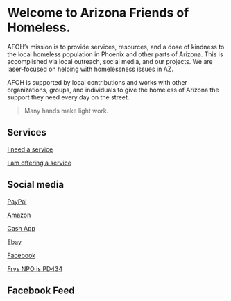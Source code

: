 <meta name="title" content="Arizona Friends of Homeless">
<meta name="description" content="AFOH’s mission is to provide services, resources, and a dose of kindness to the local homeless population in Phoenix and other parts of Arizona. This is accomplished via local outreach, social media, and our projects. We are laser-focused on helping with homelessness issues in AZ."
<meta name="keywords" content="Arizona, Homeless, Outreach, Services">
<meta property="og:image" content="./assets/afoh-768x94.png">


# Welcome to Arizona Friends of Homeless.

AFOH’s mission is to provide services, resources, and a dose of kindness to the local homeless population in Phoenix and other parts of Arizona. This is accomplished via local outreach, social media, and our projects.
We are laser-focused on helping with homelessness issues in AZ.

AFOH is supported by local contributions and works with other organizations, groups, and individuals to give the homeless of Arizona the support they need every day on the street.

> Many hands make light work.

## Services
<a class="button" href="/services/request">I need a service</a>

<a class="button" href="/services/post">I am offering a service</a>

## Social media
<a class="button" href="https://www.paypal.com/fundraiser/charity/3680352">PayPal</a>

<a class="button" href="https://www.amazon.com/hz/wishlist/ls/2SR1GI6QZTLG6">Amazon</a>

<a class="button" href="http://cash.app/$AZFRIENDSOFHOMELESS">Cash App</a>

<a class="button" href="https://charity.ebay.com/charity/Arizona-Friends-of-Homeless/3680352">Ebay</a>

<a class="button" href="https://www.facebook.com/groups/arizonafriendsofhomeless">Facebook</a>

<a class="button" href="https://www.frysfood.com/i/community/community-rewards">Frys NPO is PD434</a>

## Facebook Feed

